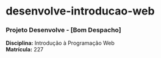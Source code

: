 # desenvolve-introducao-web

### Projeto Desenvolve - [Bom Despacho]

**Disciplina:** Introdução à Programação Web  
**Matrícula:** 227
